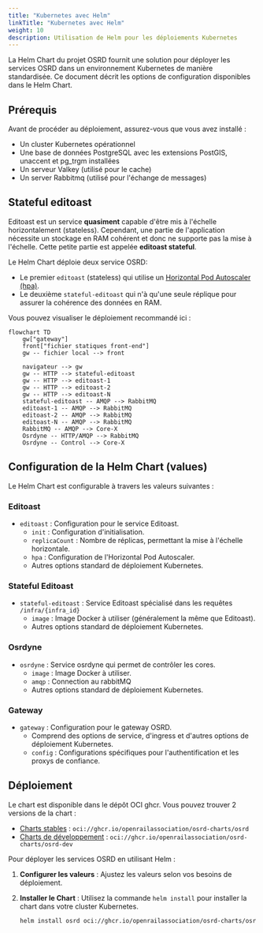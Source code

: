 ```yaml
---
title: "Kubernetes avec Helm"
linkTitle: "Kubernetes avec Helm"
weight: 10
description: Utilisation de Helm pour les déploiements Kubernetes
---
```


La Helm Chart du projet OSRD fournit une solution pour déployer les services OSRD dans un environnement Kubernetes de manière standardisée. Ce document décrit les options de configuration disponibles dans le Helm Chart.

## Prérequis

Avant de procéder au déploiement, assurez-vous que vous avez installé :

- Un cluster Kubernetes opérationnel
- Une base de données PostgreSQL avec les extensions PostGIS, unaccent et pg_trgm installées
- Un serveur Valkey (utilisé pour le cache)
- Un server Rabbitmq (utilisé pour l'échange de messages)

## Stateful editoast

Editoast est un service **quasiment** capable d'être mis à l'échelle horizontalement (stateless). Cependant, une partie de l'application nécessite un stockage en RAM cohérent et donc ne supporte pas la mise à l'échelle. Cette petite partie est appelée **editoast stateful**.

Le Helm Chart déploie deux service OSRD:

- Le premier `editoast` (stateless) qui utilise un [Horizontal Pod Autoscaler (hpa)](https://kubernetes.io/docs/tasks/run-application/horizontal-pod-autoscale/).
- Le deuxième `stateful-editoast` qui n'à qu'une seule réplique pour assurer la cohérence des données en RAM.

Vous pouvez visualiser le déploiement recommandé ici :

```mermaid
flowchart TD
    gw["gateway"]
    front["fichier statiques front-end"]
    gw -- fichier local --> front

    navigateur --> gw
    gw -- HTTP --> stateful-editoast
    gw -- HTTP --> editoast-1
    gw -- HTTP --> editoast-2
    gw -- HTTP --> editoast-N
    stateful-editoast -- AMQP --> RabbitMQ
    editoast-1 -- AMQP --> RabbitMQ
    editoast-2 -- AMQP --> RabbitMQ
    editoast-N -- AMQP --> RabbitMQ
    RabbitMQ -- AMQP --> Core-X
    Osrdyne -- HTTP/AMQP --> RabbitMQ
    Osrdyne -- Control --> Core-X
```

## Configuration de la Helm Chart (values)

Le Helm Chart est configurable à travers les valeurs suivantes :


### Editoast

- `editoast` : Configuration pour le service Editoast.
  - `init` : Configuration d'initialisation.
  - `replicaCount` : Nombre de réplicas, permettant la mise à l'échelle horizontale.
  - `hpa` : Configuration de l'Horizontal Pod Autoscaler.
  - Autres options standard de déploiement Kubernetes.

### Stateful Editoast

- `stateful-editoast` : Service Editoast spécialisé dans les requêtes `/infra/{infra_id}`
  - `image` : Image Docker à utiliser (généralement la même que Editoast).
  - Autres options standard de déploiement Kubernetes.


### Osrdyne

- `osrdyne` : Service osrdyne qui permet de contrôler les cores.
  - `image` : Image Docker à utiliser.
  - `amqp` : Connection au rabbitMQ
  - Autres options standard de déploiement Kubernetes.

### Gateway

- `gateway` : Configuration pour le gateway OSRD.
  - Comprend des options de service, d'ingress et d'autres options de déploiement Kubernetes.
  - `config` : Configurations spécifiques pour l'authentification et les proxys de confiance.

## Déploiement

Le chart est disponible dans le dépôt OCI ghcr. Vous pouvez trouver 2 versions de la chart :
 - [Charts stables](https://github.com/OpenRailAssociation/osrd-chart/pkgs/container/charts%2Fosrd) : `oci://ghcr.io/openrailassociation/osrd-charts/osrd`
 - [Charts de développement](https://github.com/OpenRailAssociation/osrd-chart/pkgs/container/charts%2Fosrd-dev) : `oci://ghcr.io/openrailassociation/osrd-charts/osrd-dev`

Pour déployer les services OSRD en utilisant Helm :

1. **Configurer les valeurs** : Ajustez les valeurs selon vos besoins de déploiement.
2. **Installer le Chart** : Utilisez la commande `helm install` pour installer la chart dans votre cluster Kubernetes.

   ```bash
   helm install osrd oci://ghcr.io/openrailassociation/osrd-charts/osrd -f values.yml
   ```
